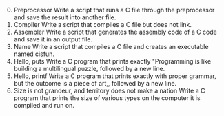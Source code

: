 0. Preprocessor
  Write a script that runs a C file through the preprocessor and save the result into another file.
1. Compiler
  Write a script that compiles a C file but does not link.
2. Assembler
  Write a script that generates the assembly code of a C code and save it in an output file.
3. Name
  Write a script that compiles a C file and creates an executable named cisfun.
4. Hello, puts
  Write a C program that prints exactly "Programming is like building a multilingual puzzle, followed by a new line.
5. Hello, printf
  Write a C program that prints exactly with proper grammar, but the outcome is a piece of art,, followed by a new line.
6. Size is not grandeur, and territory does not make a nation
  Write a C program that prints the size of various types on the computer it is compiled and run on.
